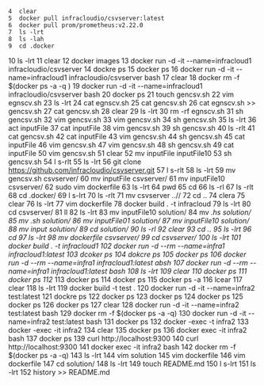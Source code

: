     4  clear
    5  docker pull infracloudio/csvserver:latest
    6  docker pull prom/prometheus:v2.22.0
    7  ls -lrt
    8  ls -lah
    9  cd .docker
   10  ls -lrt
   11  clear
   12  docker images
   13  docker run -d -it --name=infracloud1 infracloudio/csvserver
   14  dockre ps
   15  docker ps
   16  docker run -d -it --name=infracloud1 infracloudio/csvserver bash
   17  clear
   18  docker rm -f $(docker ps -a -q )
   19  docker run -d -it --name=infracloud1 infracloudio/csvserver bash
   20  docker ps
   21  touch gencsv.sh
   22  vim egnscv.sh
   23  ls -lrt
   24  cat egnscv.sh 
   25  cat gencsv.sh 
   26  cat egnscv.sh >> gencsv.sh 
   27  cat gencsv.sh 
   28  clear
   29  ls -lrt
   30  rm -rf egnscv.sh 
   31  sh gencsv.sh 
   32  vim gencsv.sh 
   33  vim gencsv.sh 
   34  sh gencsv.sh 
   35  ls -lrt
   36  act inputFile 
   37  cat inputFile 
   38  vim gencsv.sh 
   39  sh gencsv.sh 
   40  ls -rlt
   41  cat gencsv.sh 
   42  cat inputFile 
   43  vim gencsv.sh 
   44  sh gencsv.sh 
   45  cat inputFile 
   46  vim gencsv.sh 
   47  vim gencsv.sh 
   48  sh gencsv.sh 
   49  cat inputFile 
   50  vim gencsv.sh 
   51  clear
   52  mv inputFile inputFile10
   53  sh gencsv.sh 
   54  l s-rlt
   55  ls -lrt
   56  git clone https://github.com/infracloudio/csvserver.git
   57  l s-rlt
   58  ls -lrt
   59  mv gencsv.sh csvserver/
   60  mv inputFile csvserver/
   61  mv inputFile10 csvserver/
   62  sudo vim dockerfile
   63  ls -lrt
   64  pwd
   65  cd
   66  ls -rl
   67  ls -rlt
   68  cd .docker/
   69  l s-lrt
   70  ls -rlt
   71  mv csvserver ..//
   72  cd ..
   74  clera
   75  clear
   76  ls -lrt
   77  vim dockerfile
   78  docker build . -t infracloud
   79  ls -lrt
   80  cd csvserver/
   81  ll
   82  ls -lrt
   83  mv inputFile10 solution/
   84  mv *.hs solution/
   85  mv *.sh solution/
   86  mv inputFile01 solution/
   87  mv inputFile10 solution/
   88  mv input* solution/
   89  cd solution/
   90  ls -rl
   92  clear
   93  cd ..
   95  ls -lrt
   96  cd
   97  ls -lrt
   98  mv dockerfile csvserver/
   99  cd csvserver/
  100  ls -lrt
  101  docker build . -t infracloud1
  102  docker run -d --rm --name=infra1 infracloud1:latest
  103  dcoker ps
  104  dokcre ps
  105  docker ps
  106  docker run -d --rm --name=infra1 infracloud1:latest absh
  107  docker run -d --rm --name=infra1 infracloud1:latest bash
  108  ls -lrt
  109  clear
  110  docker ps
  111  docker ps
  112* 
  113  docker ps
  114  docker ps
  115  docker ps -a
  116  lcear
  117  clear
  118  ls -lrt
  119  docker build -t test .
  120  docker run -d -it --name=infra2 test:latest
  121  dockre ps
  122  docker ps
  123  docker ps
  124  docker ps
  125  docker ps
  126  docker ps
  127  clear
  128  docker run -d -it --name=infra2 test:latest bash
  129  docker rm -f $(docker ps -a -q)
  130  docker run -d -it --name=infra2 test:latest bash
  131  docker ps
  132  docker -exec -t infra2
  133  docker -exec -it infra2
  134  clear
  135  docker ps
  136  docker exec -it infra2 bash
  137  docker ps
  139  curl http://localhost:9300
  140  curl http://localhost:9300
  141  docker exec -it infra2 bash
  142  docker rm -f $(docker ps -a -q)
  143  ls -lrt
  144  vim solution
  145  vim dockerfile 
  146  vim dockerfile 
  147  cd solution/
  148  ls -lrt
  149  touch README.md
  150  l s-lrt
  151  ls -lrt
  152  history >> README.md
